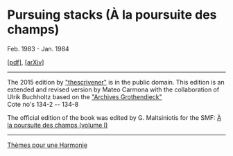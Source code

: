 # Pursuing stacks (À la poursuite des champs) 
Feb. 1983 - Jan. 1984

[[pdf]](https://agrothendieck.github.io/divers/ps.pdf), [[arXiv]](https://arxiv.org/abs/2111.01000) 

---

The 2015 edition by ["thescrivener"](https://github.com/thescrivener/PursuingStacks) is in the public domain. This edition is an extended and revised version by Mateo Carmona with the collaboration of Ulrik Buchholtz based on the ["Archives Grothendieck"](https://grothendieck.umontpellier.fr/archives-grothendieck/) <br>
Cote no's 134-2 -- 134-8

The official edition of the book was edited by G. Maltsiniotis for the SMF: [À la poursuite des champs (volume I)](https://smf.emath.fr/publications/la-poursuite-des-champs-volume-i)

---

[Thèmes pour une Harmonie](https://agrothendieck.github.io/)
